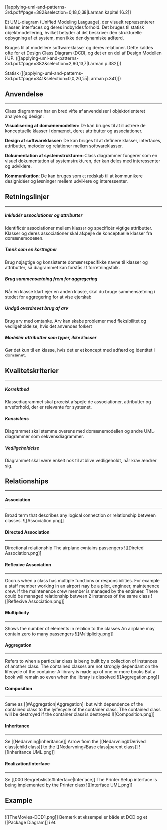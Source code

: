 
[[applying-uml-and-patterns-3rd.pdf#page=382&selection=0,18,0,38|Larman kapitel 16.2]]

Et UML-diagram (Unified Modeling Language), der visuelt repræsenterer klasser, interfaces og deres indbyrdes forhold. 
Det bruges til statisk objektmodellering, hvilket betyder at det beskriver den strukturelle opbygning af et system, men ikke den dynamiske adfærd.

Bruges til at modellere softwareklasser og deres relationer. 
Dette kaldes ofte for et Design Class Diagram (DCD), og det er en del af Design Modellen i UP.
([[applying-uml-and-patterns-3rd.pdf#page=382&selection=2,90,13,7|Larman p.382]])

Statisk ([[applying-uml-and-patterns-3rd.pdf#page=341&selection=0,0,20,25|Larman p.341]])
## Anvendelse
---
Class diagrammer har en bred vifte af anvendelser i objektorienteret analyse og design:

**Visualisering af domænemodellen:** 
 De kan bruges til at illustrere de konceptuelle klasser i domænet, deres attributter og associationer.

**Design af softwareklasser:** 
De kan bruges til at definere klasser, interfaces, attributter, metoder og relationer mellem softwareklasser.

**Dokumentation af systemstrukturen:** 
Class diagrammer fungerer som en visuel dokumentation af systemstrukturen, der kan deles med interessenter og udviklere.

**Kommunikation**: 
De kan bruges som et redskab til at kommunikere designidéer og løsninger mellem udviklere og interessenter.
## Retningslinjer
---
##### Inkludér associationer og attributter
Identificér associationer mellem klasser og specificér vigtige attributter. Klasser og deres associationer skal afspejle de konceptuelle klasser fra domænemodellen.
##### Tænk som en korttegner
Brug nøjagtige og konsistente domænespecifikke navne til klasser og attributter, så diagrammet kan forstås af forretningsfolk.
##### Brug sammensætning frem for aggregering
Når én klasse klart ejer en anden klasse, skal du bruge sammensætning i stedet for aggregering for at vise ejerskab
##### Undgå overdrevet brug af arv
Brug arv med omtanke. Arv kan skabe problemer med fleksibilitet og vedligeholdelse, hvis det anvendes forkert
##### Modellér attributter som typer, ikke klasser
Gør det kun til en klasse, hvis det er et koncept med adfærd og identitet i domænet.

## Kvalitetskriterier
---
##### Korrekthed
Klassediagrammet skal præcist afspejle de associationer, attributter og arveforhold, der er relevante for systemet.
##### Konsistens
Diagrammet skal stemme overens med domænemodellen og andre UML-diagrammer som sekvensdiagrammer.
##### Vedligeholdelse
Diagrammet skal være enkelt nok til at blive vedligeholdt, når krav ændrer sig.
## Relationships
---
#### Association
---
Broad term that describes any logical connection or relationship between classes.
![[Association.png]]
#### Directed Association
---
Directional relationship 
The airplane contains passengers
![[Direted Association.png]]
#### Reflexive Association
---
Occrus when a class has multiple functions or responsibilities.
For example a staff member working in an airport may be a pilot, engineer, maintenence crew.
If the maintenence crew member is managed by the engineer. There could be managed relationship between 2 instances of the same class
![[Reflexive Association.png]]
#### Multiplicity
---
Shows the number of elements in relation to the classes
An airplane may contain zero to many passengers
![[Multiplicity.png]]
#### Aggregation
---
Refers to when a particular class is being built by a collection of instances of another class.
The contained classes are not strongly dependant on the lifecycle of the container
A library is made up of one or more books
But a book will remain so even when the library is dissolved
![[Aggregation.png]]

#### Composition
---
Same as [[#Aggregation|Aggregation]] but with dependence of the contained class to the lyifecycle of the container class.
The contained class will be destroyed if the container class is destroyed
![[Composition.png]]

#### Inheritance
---
Se [[Nedarvning|inheritance]]
Arrow from the [[Nedarvning#Derived class|child class]] to the [[Nedarvning#Base class|parent class]]
![[Inheritance UML.png]]

#### Realization/Interface
---
Se [[000 Bergrebsliste#Interface|Interface]]
The Printer Setup interface is being implemented by the Printer class
![[Interface UML.png]]
## Example
---
![[TheMovies-DCD1.png]]
Bemærk at eksempel er både et DCD og et [[Package Diagram]] i ét.